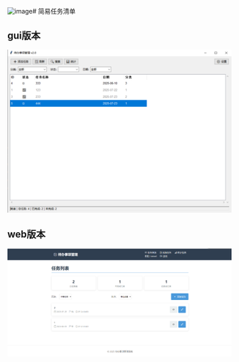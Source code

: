 <img width="1841" height="890" alt="image" src="https://github.com/user-attachments/assets/8b72fba9-76e9-41f3-99e1-e2a82670b57e" /># 简易任务清单
## gui版本
![image](https://github.com/tomori133/tasklist/blob/master/images/img.png)
## web版本
![image](https://github.com/tomori133/tasklist/blob/master/images/img_1.png)


